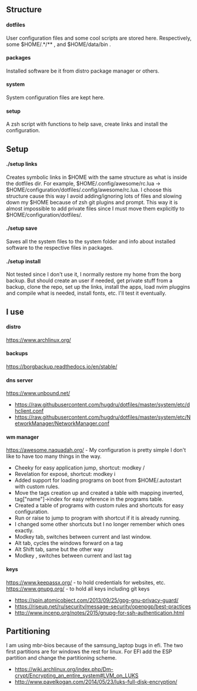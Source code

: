 ## Structure ##
#### dotfiles ####
User configuration files and some cool scripts are stored here. Respectively, some $HOME/.\*/\*\* , and $HOME/data/bin .

#### packages ####
Installed software be it from distro package manager or others.

#### system ####
System configuration files are kept here.

#### setup ####
A zsh script with functions to help save, create links and install the configuration.

## Setup ##
#### ./setup links ####
Creates symbolic links in $HOME with the same structure as what is inside the dotfiles dir. For example, $HOME/.config/awesome/rc.lua -> $HOME/configuration/dotfiles/.config/awesome/rc.lua.
I choose this structure cause this way I avoid adding/ignoring lots of files and slowing down my $HOME because of zsh git plugins and prompt.
This way it is almost impossible to add private files since I must move them explicitly to $HOME/configuration/dotfiles/.
#### ./setup save ####
Saves all the system files to the system folder and info about installed software to the respective files in packages.
#### ./setup install ####
Not tested since I don't use it, I normally restore my home from the borg backup.
But should create an user if needed, get private stuff from a backup, clone the repo, set up the links,
install the apps, load nvim pluggins and compile what is needed, install fonts, etc. I'll test it eventually.

## I use ##
#### distro ####
https://www.archlinux.org/

#### backups ####
https://borgbackup.readthedocs.io/en/stable/

#### dns server ####
https://www.unbound.net/
* https://raw.githubusercontent.com/hugdru/dotfiles/master/system/etc/dhclient.conf
* https://raw.githubusercontent.com/hugdru/dotfiles/master/system/etc/NetworkManager/NetworkManager.conf

#### wm manager ####
https://awesome.naquadah.org/ - My configuration is pretty simple I don't like to have too many things in the way.
  * Cheeky for easy application jump, shortcut: modkey /
  * Revelation for exposé, shortcut: modkey i
  * Added support for loading programs on boot from $HOME/.autostart with custom rules.
  * Move the tags creation up and created a table with mapping inverted, tag["name"]->index for easy reference in the programs table. 
  * Created a table of programs with custom rules and shortcuts for easy configuration.
  * Run or raise to jump to program with shortcut if it is already running.
  * I changed some other shortcuts but I no longer remember which ones exactly.
   * Modkey tab, switches between current and last window.
   * Alt tab, cycles the windows forward on a tag
   * Alt Shift tab, same but the other way
   * Modkey \, switches between current and last tag

#### keys ####
https://www.keepassx.org/ - to hold credentials for websites, etc.<br>
https://www.gnupg.org/ - to hold all keys including git keys
* https://spin.atomicobject.com/2013/09/25/gpg-gnu-privacy-guard/
* https://riseup.net/ru/security/message-security/openpgp/best-practices
* http://www.incenp.org/notes/2015/gnupg-for-ssh-authentication.html

## Partitioning ##
I am using mbr-bios because of the samsung_laptop bugs in efi. The two first partitions are for windows the rest for linux.
For EFI add the ESP partition and change the partitioning scheme.
* https://wiki.archlinux.org/index.php/Dm-crypt/Encrypting_an_entire_system#LVM_on_LUKS
* http://www.pavelkogan.com/2014/05/23/luks-full-disk-encryption/
